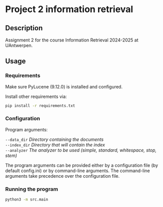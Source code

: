# Project 2 information retrieval

## Description

Assignment 2 for the course Information Retrieval 2024-2025 at UAntwerpen.


## Usage

### Requirements

Make sure PyLucene (9.12.0) is installed and configured. 

Install other requirements via:
```bash
pip install -r requirements.txt
```

### Configuration

Program arguments:

`--data_dir` *Directory containing the documents*  
`--index_dir` *Directory that will contain the index*  
`--analyzer` *The analyzer to be used (simple, standard, whitespace, stop, stem)*  


The program arguments can be provided either by a configuration file (by default config.ini) or by command-line arguments.
The command-line arguments take precedence over the configuration file.

### Running the program

```bash
python3 -m src.main
```

